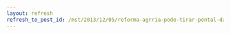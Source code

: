 ```yaml
---
layout: refresh
refresh_to_post_id: /mst/2013/12/05/reforma-agrria-pode-tirar-pontal-da-2-regio-mais-pobre-de-sp
---
```

